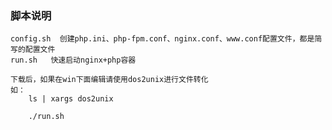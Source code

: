 ### 脚本说明
    
    config.sh  创建php.ini、php-fpm.conf、nginx.conf、www.conf配置文件，都是简写的配置文件
    run.sh   快速启动nginx+php容器
    
    下载后，如果在win下面编辑请使用dos2unix进行文件转化
    如：
        ls | xargs dos2unix
        
        ./run.sh
